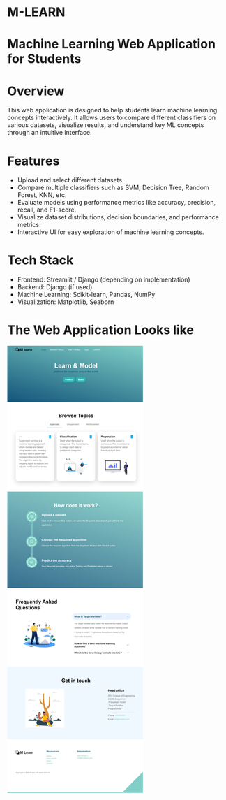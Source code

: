 # M-LEARN
# Machine Learning Web Application for Students

 # Overview

This web application is designed to help students learn machine learning concepts interactively. It allows users to compare different classifiers on various datasets, visualize results, and understand key ML concepts through an intuitive interface.

# Features

- Upload and select different datasets.
- Compare multiple classifiers such as SVM, Decision Tree, Random Forest, KNN, etc.
- Evaluate models using performance metrics like accuracy, precision, recall, and F1-score.
- Visualize dataset distributions, decision boundaries, and performance metrics.
- Interactive UI for easy exploration of machine learning concepts.
# Tech Stack

- Frontend: Streamlit / Django (depending on implementation)
- Backend: Django (if used)
- Machine Learning: Scikit-learn, Pandas, NumPy
- Visualization: Matplotlib, Seaborn

# The Web Application Looks like 
![image alt](https://github.com/Kasireddynanda/M-LEARN/blob/c751a2e97bd35e4f2ca89101ff9a910b7ca682b5/mlearn2.jpeg)

